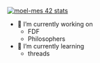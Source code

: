   [![moel-mes 42 stats](https://badge.mediaplus.ma/darckblue/moel-mes)](https://github.com/maywanel)
  - 🔭 I’m currently working on
    - FDF
    - Philosophers
  - 🌱 I’m currently learning
    - threads
<!--
**maywanel/maywanel** is a ✨ _special_ ✨ repository because its `README.md` (this file) appears on your GitHub profile.

Here are some ideas to get you started:

- 🔭 I’m currently working on ...
- 🌱 I’m currently learning ...
- 👯 I’m looking to collaborate on ...
- 🤔 I’m looking for help with ...
- 💬 Ask me about ...
- 📫 How to reach me: ...
- ⚡ Fun fact: ...
-->
